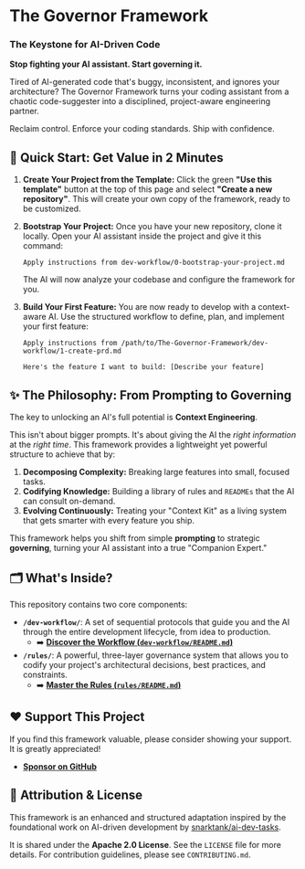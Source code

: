 # The Governor Framework
### The Keystone for AI-Driven Code

**Stop fighting your AI assistant. Start governing it.**

Tired of AI-generated code that's buggy, inconsistent, and ignores your architecture? The Governor Framework turns your coding assistant from a chaotic code-suggester into a disciplined, project-aware engineering partner.

Reclaim control. Enforce your coding standards. Ship with confidence.

## 🚀 Quick Start: Get Value in 2 Minutes

1.  **Create Your Project from the Template:**
    Click the green **"Use this template"** button at the top of this page and select **"Create a new repository"**. This will create your own copy of the framework, ready to be customized.

2.  **Bootstrap Your Project:**
    Once you have your new repository, clone it locally. Open your AI assistant inside the project and give it this command:
    ```
    Apply instructions from dev-workflow/0-bootstrap-your-project.md
    ```
    The AI will now analyze your codebase and configure the framework for you.

3.  **Build Your First Feature:**
    You are now ready to develop with a context-aware AI. Use the structured workflow to define, plan, and implement your first feature:
    ```
    Apply instructions from /path/to/The-Governor-Framework/dev-workflow/1-create-prd.md

    Here's the feature I want to build: [Describe your feature]
    ```

## ✨ The Philosophy: From Prompting to Governing

The key to unlocking an AI's full potential is **Context Engineering**.

This isn't about bigger prompts. It's about giving the AI the *right information* at the *right time*. This framework provides a lightweight yet powerful structure to achieve that by:

1.  **Decomposing Complexity:** Breaking large features into small, focused tasks.
2.  **Codifying Knowledge:** Building a library of rules and `READMEs` that the AI can consult on-demand.
3.  **Evolving Continuously:** Treating your "Context Kit" as a living system that gets smarter with every feature you ship.

This framework helps you shift from simple **prompting** to strategic **governing**, turning your AI assistant into a true "Companion Expert."

## 🗂️ What's Inside?

This repository contains two core components:

*   **`/dev-workflow/`**: A set of sequential protocols that guide you and the AI through the entire development lifecycle, from idea to production.
    *   ➡️ **[Discover the Workflow (`dev-workflow/README.md`)](./dev-workflow/README.md)**
*   **`/rules/`**: A powerful, three-layer governance system that allows you to codify your project's architectural decisions, best practices, and constraints.
    *   ➡️ **[Master the Rules (`rules/README.md`)](./rules/README.md)**

## ❤️ Support This Project

If you find this framework valuable, please consider showing your support. It is greatly appreciated!

-   **[Sponsor on GitHub](https://github.com/sponsors/Fr-e-d)**

## 🤝 Attribution & License

This framework is an enhanced and structured adaptation inspired by the foundational work on AI-driven development by [snarktank/ai-dev-tasks](https://github.com/snarktank/ai-dev-tasks).

It is shared under the **Apache 2.0 License**. See the `LICENSE` file for more details. For contribution guidelines, please see `CONTRIBUTING.md`. 